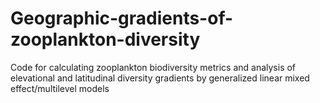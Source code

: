 # Geographic-gradients-of-zooplankton-diversity
Code for calculating zooplankton biodiversity metrics and analysis of elevational and latitudinal diversity gradients by generalized linear mixed effect/multilevel models
